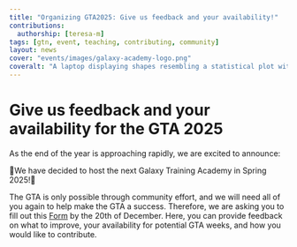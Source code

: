 ```yaml
---
title: "Organizing GTA2025: Give us feedback and your availability!"
contributions:
  authorship: [teresa-m]
tags: [gtn, event, teaching, contributing, community]
layout: news
cover: "events/images/galaxy-academy-logo.png"
coveralt: "A laptop displaying shapes resembling a statistical plot with a program from Galaxy Training Academy. Surrounding the laptop, there are DNA strands as well as a pen displayed."
---
```


# Give us feedback and your availability for the GTA 2025

As the end of the year is approaching rapidly, we are excited to announce:

🎉We have decided to host the next Galaxy Training Academy in Spring 2025!🎉

The GTA is only possible through community effort, and we will need all of you again to help make the GTA a success. Therefore, we are asking you to fill out this [Form](https://docs.google.com/forms/d/e/1FAIpQLSf_DVEdf7n9MWJe7XLa3UTPGMNE9y-F8S-EHXRrZ-twNETYrg/viewform) by the 20th of December. Here, you can provide feedback on what to improve, your availability for potential GTA weeks, and how you would like to contribute.
